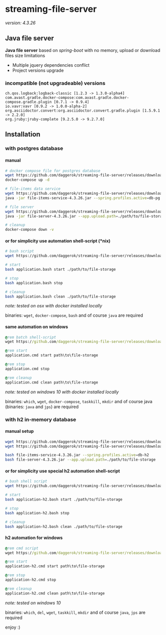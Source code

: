 # streaming-file-server
_version: 4.3.26_

## Java file server 

**Java file server** based on *spring-boot* with no memory, upload or download files size limitations

- Multiple jquery dependencies conflict
- Project versions upgrade

### incompatible (not upgradeable) versions

    ch.qos.logback:logback-classic [1.2.3 -> 1.3.0-alpha4]
    com.avast.gradle.docker-compose:com.avast.gradle.docker-compose.gradle.plugin [0.7.1 -> 0.9.4]
    io.vavr:vavr [0.9.2 -> 1.0.0-alpha-2]
    org.asciidoctor.convert:org.asciidoctor.convert.gradle.plugin [1.5.9.1 -> 2.2.0]
    org.jruby:jruby-complete [9.2.5.0 -> 9.2.7.0]

## Installation

### with postgres database

#### manual

```bash
# docker compose file for postgres database
wget https://github.com/daggerok/streaming-file-server/releases/download/4.3.26/docker-compose.yml
docker-compose up -d

# file-items data service
wget https://github.com/daggerok/streaming-file-server/releases/download/4.3.26/file-items-service-4.3.26.jar
java -jar file-items-service-4.3.26.jar --spring.profiles.active=db-pg

# file server
wget https://github.com/daggerok/streaming-file-server/releases/download/4.3.26/file-server-4.3.26.jar
java -jar file-server-4.3.26.jar --app.upload.path=./path/to/file-storage

# cleanup
docker-compose down -v
```

#### or for simplicity use automation shell-script (*nix)

```bash
# bash script
wget https://github.com/daggerok/streaming-file-server/releases/download/4.3.26/application.bash

# start
bash application.bash start ./path/to/file-storage

# stop
bash application.bash stop

# cleanup
bash application.bash clean ./path/to/file-storage
```

*note: tested on osx with docker installed locally*

binaries: `wget`, `docker-compose`, `bash` and of course `java` are required

#### same automation on windows

```cmd
@rem batch shell-script
wget https://github.com/daggerok/streaming-file-server/releases/download/4.3.26/application.cmd

@rem start
application.cmd start path\to\file-storage

@rem stop
application.cmd stop

@rem cleanup
application.cmd clean path\to\file-storage
```

*note: tested on windows 10 with docker installed locally*

binaries: `which`, `wget`, `docker-compose`, `taskkill`, `mkdir` and of course java (binaries: `java` and `jps`) are required

### with h2 in-memory database

#### manual setup

```bash
wget https://github.com/daggerok/streaming-file-server/releases/download/4.3.26/file-items-service-4.3.26.jar
wget https://github.com/daggerok/streaming-file-server/releases/download/4.3.26/file-server-4.3.26.jar

bash file-items-service-4.3.26.jar --spring.profiles.active=db-h2
bash file-server-4.3.26.jar --app.upload.path=./path/to/file-storage
```

#### or for simplicity use special h2 automation shell-script

```bash
# bash shell script
wget https://github.com/daggerok/streaming-file-server/releases/download/4.3.26/application-h2.bash

# start
bash application-h2.bash start ./path/to/file-storage

# stop
bash application-h2.bash stop

# cleanup
bash application-h2.bash clean ./path/to/file-storage
```

#### h2 automation for windows

```cmd
@rem cmd script
wget https://github.com/daggerok/streaming-file-server/releases/download/4.3.26/application-h2.cmd

@rem start
application-h2.cmd start path\to\file-storage

@rem stop
application-h2.cmd stop

@rem cleanup
application-h2.cmd clean path\to\file-storage
```

*note: tested on windows 10*

binaries: `which`, `del`, `wget`, `taskkill`, `mkdir` and of course `java`, `jps` are required

enjoy :)

